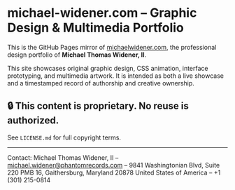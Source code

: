 # michael-widener.com – Graphic Design & Multimedia Portfolio

This is the GitHub Pages mirror of [michaelwidener.com](https://michaelwidener.com), the professional design portfolio of **Michael Thomas Widener, II**.

This site showcases original graphic design, CSS animation, interface prototyping, and multimedia artwork. It is intended as both a live showcase and a timestamped record of authorship and creative ownership.

## 🔒 This content is proprietary. No reuse is authorized.
See `LICENSE.md` for full copyright terms.

---

Contact: Michael Thomas Widener, II – michael.widener@phantomrecords.com – 9841 Washingtonian Blvd, Suite 220 PMB 16, Gaithersburg, Maryland 20878 United States of America – +1 (301) 215-0814
